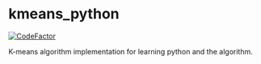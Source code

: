 # kmeans_python
[![CodeFactor](https://www.codefactor.io/repository/github/amrukwa/kmeans_python/badge)](https://www.codefactor.io/repository/github/amrukwa/kmeans_python)

K-means algorithm implementation for learning python and the algorithm.

